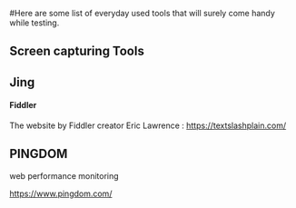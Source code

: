 #Here are some list of everyday used tools that will surely come handy while testing.
## Screen capturing Tools

## Jing

#### Fiddler
The website by Fiddler creator Eric Lawrence : https://textslashplain.com/

## PINGDOM
web performance monitoring

https://www.pingdom.com/




